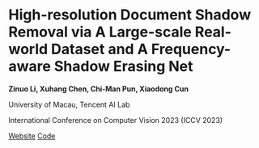 # High-resolution Document Shadow Removal via A Large-scale Real-world Dataset and A Frequency-aware Shadow Erasing Net

__Zinuo Li, Xuhang Chen, Chi-Man Pun, Xiaodong Cun__

University of Macau, Tencent AI Lab

International Conference on Computer Vision 2023 (ICCV 2023)

[Website](https://cxh-research.github.io/FSENet) [Code](https://cxh-research.github.io/FSENet)
